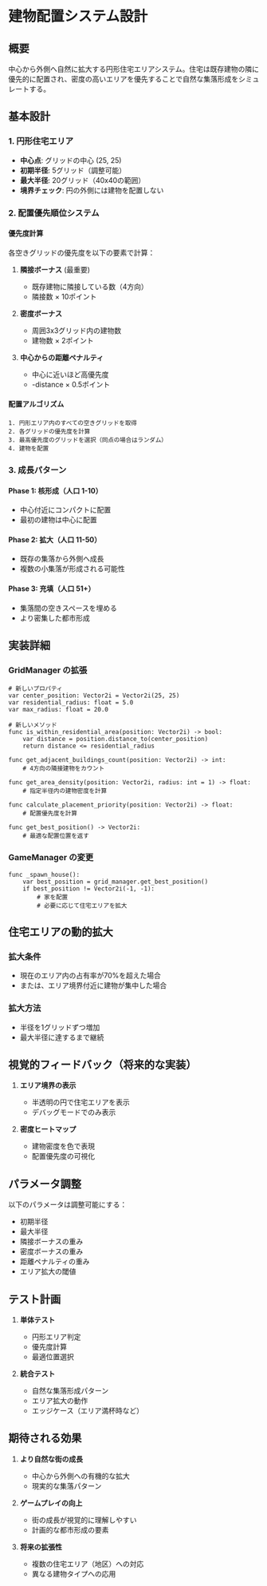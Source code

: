 # 建物配置システム設計

## 概要
中心から外側へ自然に拡大する円形住宅エリアシステム。住宅は既存建物の隣に優先的に配置され、密度の高いエリアを優先することで自然な集落形成をシミュレートする。

## 基本設計

### 1. 円形住宅エリア
- **中心点**: グリッドの中心 (25, 25)
- **初期半径**: 5グリッド（調整可能）
- **最大半径**: 20グリッド（40x40の範囲）
- **境界チェック**: 円の外側には建物を配置しない

### 2. 配置優先順位システム

#### 優先度計算
各空きグリッドの優先度を以下の要素で計算：

1. **隣接ボーナス** (最重要)
   - 既存建物に隣接している数（4方向）
   - 隣接数 × 10ポイント
   
2. **密度ボーナス**
   - 周囲3x3グリッド内の建物数
   - 建物数 × 2ポイント
   
3. **中心からの距離ペナルティ**
   - 中心に近いほど高優先度
   - -distance × 0.5ポイント

#### 配置アルゴリズム
```
1. 円形エリア内のすべての空きグリッドを取得
2. 各グリッドの優先度を計算
3. 最高優先度のグリッドを選択（同点の場合はランダム）
4. 建物を配置
```

### 3. 成長パターン

#### Phase 1: 核形成（人口 1-10）
- 中心付近にコンパクトに配置
- 最初の建物は中心に配置

#### Phase 2: 拡大（人口 11-50）
- 既存の集落から外側へ成長
- 複数の小集落が形成される可能性

#### Phase 3: 充填（人口 51+）
- 集落間の空きスペースを埋める
- より密集した都市形成

## 実装詳細

### GridManager の拡張

```gdscript
# 新しいプロパティ
var center_position: Vector2i = Vector2i(25, 25)
var residential_radius: float = 5.0
var max_radius: float = 20.0

# 新しいメソッド
func is_within_residential_area(position: Vector2i) -> bool:
    var distance = position.distance_to(center_position)
    return distance <= residential_radius

func get_adjacent_buildings_count(position: Vector2i) -> int:
    # 4方向の隣接建物をカウント
    
func get_area_density(position: Vector2i, radius: int = 1) -> float:
    # 指定半径内の建物密度を計算
    
func calculate_placement_priority(position: Vector2i) -> float:
    # 配置優先度を計算
    
func get_best_position() -> Vector2i:
    # 最適な配置位置を返す
```

### GameManager の変更

```gdscript
func _spawn_house():
    var best_position = grid_manager.get_best_position()
    if best_position != Vector2i(-1, -1):
        # 家を配置
        # 必要に応じて住宅エリアを拡大
```

## 住宅エリアの動的拡大

### 拡大条件
- 現在のエリア内の占有率が70%を超えた場合
- または、エリア境界付近に建物が集中した場合

### 拡大方法
- 半径を1グリッドずつ増加
- 最大半径に達するまで継続

## 視覚的フィードバック（将来的な実装）

1. **エリア境界の表示**
   - 半透明の円で住宅エリアを表示
   - デバッグモードでのみ表示

2. **密度ヒートマップ**
   - 建物密度を色で表現
   - 配置優先度の可視化

## パラメータ調整

以下のパラメータは調整可能にする：
- 初期半径
- 最大半径
- 隣接ボーナスの重み
- 密度ボーナスの重み
- 距離ペナルティの重み
- エリア拡大の閾値

## テスト計画

1. **単体テスト**
   - 円形エリア判定
   - 優先度計算
   - 最適位置選択

2. **統合テスト**
   - 自然な集落形成パターン
   - エリア拡大の動作
   - エッジケース（エリア満杯時など）

## 期待される効果

1. **より自然な街の成長**
   - 中心から外側への有機的な拡大
   - 現実的な集落パターン

2. **ゲームプレイの向上**
   - 街の成長が視覚的に理解しやすい
   - 計画的な都市形成の要素

3. **将来の拡張性**
   - 複数の住宅エリア（地区）への対応
   - 異なる建物タイプへの応用